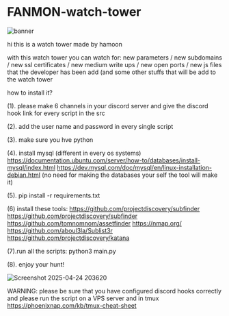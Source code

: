 # FANMON-watch-tower

![banner](https://github.com/user-attachments/assets/b2915a92-82db-4aaf-8a19-927ad51302d9)

hi this is a watch tower made by hamoon


with this watch tower you can watch for: new parameters / new subdomains / new ssl certificates / new medium write ups / new open ports / new js files that the developer has been add (and some other stuffs that will be add to the watch tower

how to install it? 

(1). please make 6 channels in your discord server and give the discord hook link for every script in the src

(2). add the user name and password in every single script

(3). make sure you hve python

(4). install mysql (different in every os systems)    https://documentation.ubuntu.com/server/how-to/databases/install-mysql/index.html https://dev.mysql.com/doc/mysql/en/linux-installation-debian.html (no need for making the databases your self the tool will make it)

(5). pip install -r requirements.txt

(6) install these tools: https://github.com/projectdiscovery/subfinder https://github.com/projectdiscovery/subfinder https://github.com/tomnomnom/assetfinder https://nmap.org/ https://github.com/aboul3la/Sublist3r https://github.com/projectdiscovery/katana

(7).run all the scripts: python3 main.py

(8). enjoy your hunt!

![Screenshot 2025-04-24 203620](https://github.com/user-attachments/assets/7d7c413e-b81e-41ff-98f6-7a9ad1e258e6)


WARNING: please be sure that you have configured discord hooks correctly and please run the script on a VPS server and in tmux https://phoenixnap.com/kb/tmux-cheat-sheet

